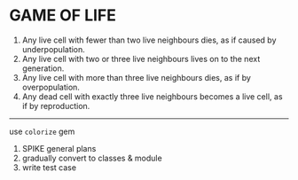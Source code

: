 # GAME OF LIFE

1. Any live cell with fewer than two live neighbours dies, as if caused by underpopulation.
2. Any live cell with two or three live neighbours lives on to the next generation.
3. Any live cell with more than three live neighbours dies, as if by overpopulation.
4. Any dead cell with exactly three live neighbours becomes a live cell, as if by reproduction.

----

use `colorize` gem

1. SPIKE general plans 
2. gradually convert to classes & module
3. write test case	